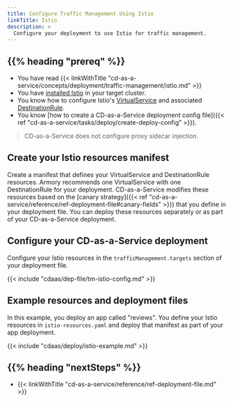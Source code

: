 ```yaml
---
title: Configure Traffic Management Using Istio
linkTitle: Istio
description: >
  Configure your deployment to use Istio for traffic management.
---
```


## {{% heading "prereq" %}}

* You have read {{< linkWithTitle "cd-as-a-service/concepts/deployment/traffic-management/istio.md" >}}
* You have [installed Istio](https://istio.io/latest/docs/setup/getting-started/) in your target cluster. 
* You know how to configure Istio's [VirtualService](https://istio.io/latest/docs/reference/config/networking/virtual-service/) and associated [DestinationRule](https://istio.io/latest/docs/reference/config/networking/virtual-service/#Destination).
* You know [how to create a CD-as-a-Service deployment config file]({{< ref "cd-as-a-service/tasks/deploy/create-deploy-config" >}}).

>CD-as-a-Service does not configure proxy sidecar injection.

## Create your Istio resources manifest

Create a manifest that defines your VirtualService and DestinationRule resources. Armory recommends one VirtualService with one DestinationRule for your deployment. CD-as-a-Service modifies these resources based on the [canary strategy]({{< ref "cd-as-a-service/reference/ref-deployment-file#canary-fields" >}}) that you define in your deployment file. You can deploy these resources separately or as part of your CD-as-a-Service deployment.

## Configure your CD-as-a-Service deployment

Configure your Istio resources in the `trafficManagement.targets` section of your deployment file.

{{< include "cdaas/dep-file/tm-istio-config.md" >}}

## Example resources and deployment files

In this example, you deploy an app called "reviews".  You define your Istio resources in `istio-resources.yaml` and deploy that manifest as part of your app deployment.

{{< include "cdaas/deploy/istio-example.md" >}}

## {{% heading "nextSteps" %}}

* {{< linkWithTitle "cd-as-a-service/reference/ref-deployment-file.md" >}}